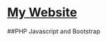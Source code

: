 
# [My Website](http://webdev.cse.msu.edu/~lambe168/AlexWebsite/ "# My Website")

##PHP Javascript and Bootstrap
